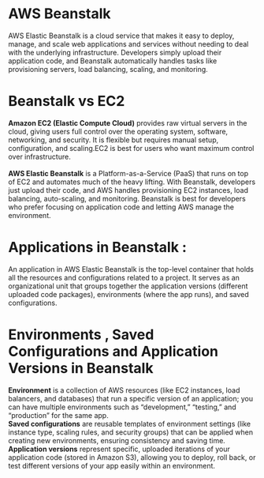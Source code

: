 # AWS Beanstalk

AWS Elastic Beanstalk is a cloud service that makes it easy to deploy, manage, and scale web applications and services without needing to deal with the underlying infrastructure. Developers simply upload their application code, and Beanstalk automatically handles tasks like provisioning servers, load balancing, scaling, and monitoring. 

# Beanstalk vs EC2

**Amazon EC2 (Elastic Compute Cloud)** provides raw virtual servers in the cloud, giving users full control over the operating system, software, networking, and security. It is flexible but requires manual setup, configuration, and scaling.EC2 is best for users who want maximum control over infrastructure. <br><br>
**AWS Elastic Beanstalk** is a Platform-as-a-Service (PaaS) that runs on top of EC2 and automates much of the heavy lifting. With Beanstalk, developers just upload their code, and AWS handles provisioning EC2 instances, load balancing, auto-scaling, and monitoring. Beanstalk is best for developers who prefer focusing on application code and letting AWS manage the environment.

# Applications in Beanstalk : 

An application in AWS Elastic Beanstalk is the top-level container that holds all the resources and configurations related to a project. It serves as an organizational unit that groups together the application versions (different uploaded code packages), environments (where the app runs), and saved configurations.

# Environments , Saved Configurations and Application Versions in Beanstalk

**Environment** is a collection of AWS resources (like EC2 instances, load balancers, and databases) that run a specific version of an application; you can have multiple environments such as “development,” “testing,” and “production” for the same app. <br> **Saved configurations** are reusable templates of environment settings (like instance type, scaling rules, and security groups) that can be applied when creating new environments, ensuring consistency and saving time.<br> **Application versions** represent specific, uploaded iterations of your application code (stored in Amazon S3), allowing you to deploy, roll back, or test different versions of your app easily within an environment.

